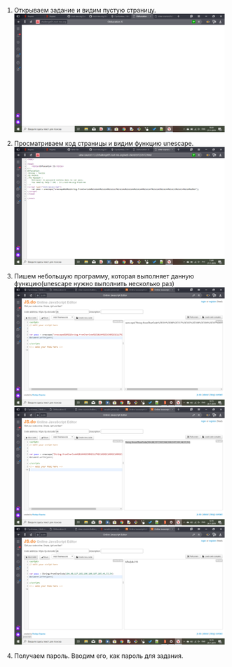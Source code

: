 1. Открываем задание и видим пустую страницу.
![2019-11-27](https://github.com/AnnaKlimina/root-me.org/blob/master/screens/2019-11-27.png)

2. Просматриваем код страницы и видим функцию unescape.
![2019-11-27(1)](https://github.com/AnnaKlimina/root-me.org/blob/master/screens/2019-11-27%20(1).png)

3. Пишем небольшую программу, которая выполняет данную функцию(unescape нужно выполнить несколько раз)
![2019-11-24(18)](https://github.com/AnnaKlimina/root-me.org/blob/master/screens/2019-11-24%20(18).png)
![2019-11-24(19)](https://github.com/AnnaKlimina/root-me.org/blob/master/screens/2019-11-24%20(19).png)
![2019-11-24(20)](https://github.com/AnnaKlimina/root-me.org/blob/master/screens/2019-11-24%20(20).png)

4. Получаем пароль. Вводим его, как пароль для задания.
